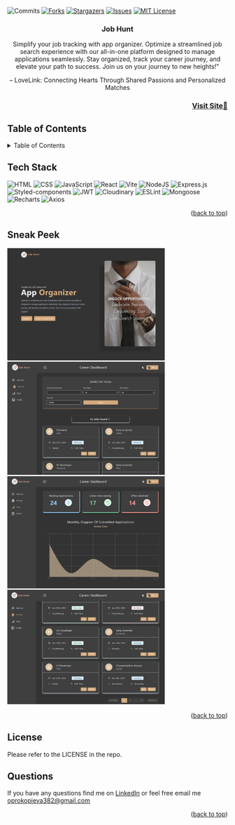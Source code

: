 <a name="readme-top"></a>

![Commits][commits-shield]
[![Forks][forks-shield]][forks-url]
[![Stargazers][stars-shield]][stars-url]
[![Issues][issues-shield]][issues-url]
[![MIT License][license-shield]][license-url]

<h3 align="center">Job Hunt</h3>

<p align="center">Simplify your job tracking with app organizer. Optimize a streamlined job search experience with our all-in-one platform designed to manage applications seamlessly. Stay organized, track your career journey, and elevate your path to success. Join us on your journey to new heights!"</p>

<p align="center"> – LoveLink: Connecting Hearts Through Shared Passions and Personalized Matches</p>

<h3 font size="1" align="right"><a href="https://job-hunt-app.onrender.com" target="_blank">Visit Site🚀</a></h3>

## Table of Contents

<!-- TABLE OF CONTENTS -->
<details>
  <summary>Table of Contents</summary>
  <ol>
    <li><a href="#tech-stack">Tech Stack</a></li>
    <li><a href="#sneak-peek">Sneak Peek</a></li>
    <li><a href="#license">License</a></li>
    <li><a href="#questions">Questions</a></li>
    </ol>
</details>

## Tech Stack

<a name="tech-stack"></a>
![HTML](https://img.shields.io/badge/html5%20-%23E34F26.svg?&style=for-the-badge&logo=html5&logoColor=white)
![CSS](https://img.shields.io/badge/css3%20-%231572B6.svg?&style=for-the-badge&logo=css3&logoColor=white)
![JavaScript](https://img.shields.io/badge/javascript-%23323330.svg?style=for-the-badge&logo=javascript&logoColor=%23F7DF1E)
![React](https://img.shields.io/badge/react-%2320232a.svg?style=for-the-badge&logo=react&logoColor=%2361DAFB)
![Vite](https://img.shields.io/badge/vite-%23646CFF.svg?style=for-the-badge&logo=vite&logoColor=white)
![NodeJS](https://img.shields.io/badge/node.js-6DA55F?style=for-the-badge&logo=node.js&logoColor=white)
![Express.js](https://img.shields.io/badge/express.js-%23404d59.svg?style=for-the-badge&logo=express&logoColor=%2361DAFB)
![Styled-components](https://img.shields.io/badge/Styled_components-F1B468?style=for-the-badge&logo=styled-components&logoColor=DB7595)
![JWT](https://img.shields.io/badge/JWT-black?style=for-the-badge&logo=JSON%20web%20tokens)
![Cloudinary](https://img.shields.io/badge/Cloudinary-4C5ECC?style=for-the-badge&logo=cloudinary&logoColor=white)
![ESLint](https://img.shields.io/badge/ESLint-4B3263?style=for-the-badge&logo=eslint&logoColor=white)
![Mongoose](https://img.shields.io/badge/Mongoose-black?style=for-the-badge&logo=mongoose&logoColor=FF5508)
![Recharts](https://img.shields.io/badge/recharts-BBB6EA?style=for-the-badge&logo=recharts&logoColor=DB7595)
![Axios](https://img.shields.io/badge/Axios-E4F0FA?style=for-the-badge&logo=axios&logoColor=5C26FF)

<p align="right">(<a href="#readme-top">back to top</a>)</p>

## Sneak Peek

<a name="sneak-peek"></a>

<img src="./screenshots/1page.png" alt="Screenshot of landing page" width="360px"> <img src="./screenshots/2page.png" alt="Screenshot of all jobs page" width="360px">
<img src="./screenshots/3page.png" alt="Screenshot of stats page" width="360px"> <img src="./screenshots/4page.png" alt="Screenshot of all jobs page" width="360px">

<p align="right">(<a href="#readme-top">back to top</a>)</p>

## License

<a name="license"></a>

<p>Please refer to the LICENSE in the repo.</p>

## Questions

<a name="questions"></a>

If you have any questions find me on [LinkedIn](https://www.linkedin.com/in/oksana-prokopieva/) or feel free email me oprokopieva382@gmail.com

<p align="right">(<a href="#readme-top">back to top</a>)</p>

<!-- MARKDOWN LINKS & IMAGES -->
<!-- https://www.markdownguide.org/basic-syntax/#reference-style-links -->

[contributors-shield]: https://img.shields.io/github/contributors/ThatZiro/Listy-Flix.svg?style=for-the-badge
[contributors-url]: https://github.com/kurtriecken/love-link/graphs/contributors
[forks-shield]: https://img.shields.io/github/forks/ThatZiro/Listy-Flix.svg?style=for-the-badge
[forks-url]: https://github.com/kurtriecken/love-link/network/members
[stars-shield]: https://img.shields.io/github/stars/ThatZiro/Listy-Flix.svg?style=for-the-badge
[stars-url]: https://github.com/kurtriecken/love-link/stargazers
[issues-shield]: https://img.shields.io/github/issues/ThatZiro/Listy-Flix.svg?style=for-the-badge
[issues-url]: https://github.com/kurtriecken/love-link/issues
[license-shield]: https://img.shields.io/github/license/ThatZiro/Listy-Flix.svg?style=for-the-badge
[license-url]: https://github.com/kurtriecken/love-link/blob/main/LICENSE
[commits-shield]: https://img.shields.io/github/commit-activity/t/kurtriecken/love-link.svg?style=for-the-badge
